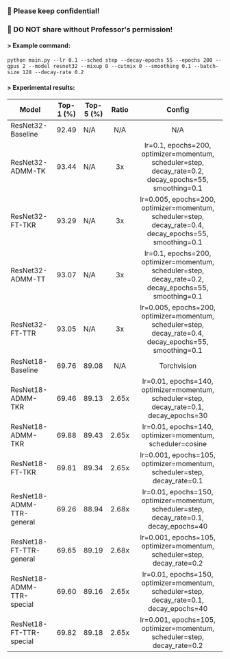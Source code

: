 ### 🚫 Please keep confidential!
### 🚫 DO NOT share without Professor's permission!

#### > Example command:

`python main.py --lr 0.1 --sched step --decay-epochs 55 --epochs 200 --gpus 2 --model resnet32 --mixup 0 --cutmix 0 --smoothing 0.1 --batch-size 128 --decay-rate 0.2`

#### > Experimental results:

| Model                     | Top-1 (%) | Top-5 (%) | Ratio |                                                  Config                                                  |
|---------------------------|:---------:|-----------|:-----:|:--------------------------------------------------------------------------------------------------------:|
| ResNet32-Baseline         | 92.49     | N/A       | N/A   | N/A                                                                                                      |
| ResNet32-ADMM-TK          |   93.44   | N/A       |   3x  | lr=0.1, epochs=200, optimizer=momentum, scheduler=step, decay_rate=0.2, decay_epochs=55, smoothing=0.1   |
| ResNet32-FT-TKR           |   93.29   | N/A       |   3x  | lr=0.005, epochs=200, optimizer=momentum, scheduler=step, decay_rate=0.4, decay_epochs=55, smoothing=0.1 |
| ResNet32-ADMM-TT          |   93.07   | N/A       |   3x  | lr=0.1, epochs=200, optimizer=momentum, scheduler=step, decay_rate=0.2, decay_epochs=55, smoothing=0.1   |
| ResNet32-FT-TTR           |   93.05   | N/A       |   3x  | lr=0.005, epochs=200, optimizer=momentum, scheduler=step, decay_rate=0.4, decay_epochs=55, smoothing=0.1 |
| ResNet18-Baseline         | 69.76     | 89.08     | N/A   | Torchvision                                                                                              |
| ResNet18-ADMM-TKR         | 69.46     | 89.13     | 2.65x | lr=0.01, epochs=140, optimizer=momentum, scheduler=step, decay_rate=0.1, decay_epochs=30                 |
| ResNet18-ADMM-TKR         | 69.88     | 89.43     | 2.65x | lr=0.01, epochs=140, optimizer=momentum, scheduler=cosine                                                |
| ResNet18-FT-TKR           | 69.81     | 89.34     | 2.65x | lr=0.001, epochs=105, optimizer=momentum, scheduler=step, decay_rate=0.1                                 |
| ResNet18-ADMM-TTR-general | 69.26     | 88.94     | 2.68x | lr=0.01, epochs=150, optimizer=momentum, scheduler=step, decay_rate=0.1, decay_epochs=40                 |
| ResNet18-FT-TTR-general   | 69.65     | 89.19     | 2.68x | lr=0.001, epochs=105, optimizer=momentum, scheduler=step, decay_rate=0.2                                 |
| ResNet18-ADMM-TTR-special | 69.60     | 89.16     | 2.65x | lr=0.01, epochs=150, optimizer=momentum, scheduler=step, decay_rate=0.1, decay_epochs=40                 |
| ResNet18-FT-TTR-special   | 69.82     | 89.18     | 2.65x | lr=0.001, epochs=105, optimizer=momentum, scheduler=step, decay_rate=0.2                                 |
